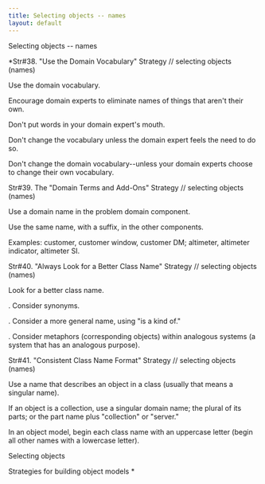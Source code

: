 ```yaml
---
title: Selecting objects -- names
layout: default
---
```




Selecting objects -- names


*Str#38. &quot;Use the Domain Vocabulary&quot; Strategy // selecting objects
(names) 

 Use the domain vocabulary. 

 Encourage domain experts to eliminate names of things that aren't their own. 

 Don't put words in your domain expert's mouth. 

 Don't change the vocabulary unless the domain expert feels the need to do so. 

 Don't change the domain vocabulary--unless your domain experts choose to change their
own vocabulary. 

Str#39. The &quot;Domain Terms and Add-Ons&quot; Strategy // selecting objects
(names) 

 Use a domain name in the problem domain component. 

 Use the same name, with a suffix, in the other components. 

 Examples: customer, customer window, customer DM; altimeter, altimeter indicator,
altimeter SI. 

Str#40. &quot;Always Look for a Better Class Name&quot; Strategy // selecting
objects (names) 

 Look for a better class name. 

. Consider synonyms. 

. Consider a more general name, using &quot;is a kind of.&quot; 

. Consider metaphors (corresponding objects) within analogous systems (a system that
has an analogous purpose). 

Str#41. &quot;Consistent Class Name Format&quot; Strategy // selecting objects
(names) 

 Use a name that describes an object in a class (usually that means a singular
name). 

 If an object is a collection, use a singular domain name; the plural of its parts; or
the part name plus &quot;collection&quot; or &quot;server.&quot; 

 In an object model, begin each class name with an uppercase letter (begin all other
names with a lowercase letter). 

Selecting objects

Strategies for building object models
*
